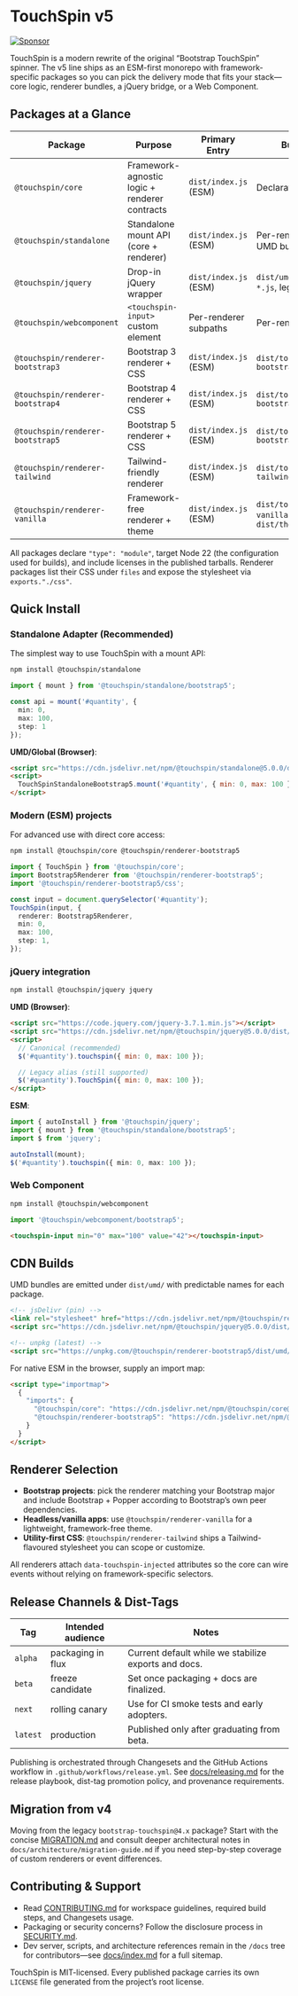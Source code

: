 # TouchSpin v5

[![Sponsor](https://img.shields.io/badge/Sponsor-GitHub-ea4aaa)](https://github.com/sponsors/istvan-ujjmeszaros)

TouchSpin is a modern rewrite of the original “Bootstrap TouchSpin” spinner. The v5 line ships as an ESM-first monorepo with framework-specific packages so you can pick the delivery mode that fits your stack—core logic, renderer bundles, a jQuery bridge, or a Web Component.

## Packages at a Glance

| Package | Purpose | Primary Entry | Bundled Assets |
|---------|---------|---------------|----------------|
| `@touchspin/core` | Framework-agnostic logic + renderer contracts | `dist/index.js` (ESM) | Declarations only |
| `@touchspin/standalone` | Standalone mount API (core + renderer) | `dist/index.js` (ESM) | Per-renderer subpaths + UMD bundles |
| `@touchspin/jquery` | Drop-in jQuery wrapper | `dist/index.js` (ESM) | `dist/umd/jquery.touchspin-*.js`, legacy compatibility |
| `@touchspin/webcomponent` | `<touchspin-input>` custom element | Per-renderer subpaths | Per-renderer UMD bundles |
| `@touchspin/renderer-bootstrap3` | Bootstrap 3 renderer + CSS | `dist/index.js` (ESM) | `dist/touchspin-bootstrap3.css` |
| `@touchspin/renderer-bootstrap4` | Bootstrap 4 renderer + CSS | `dist/index.js` (ESM) | `dist/touchspin-bootstrap4.css` |
| `@touchspin/renderer-bootstrap5` | Bootstrap 5 renderer + CSS | `dist/index.js` (ESM) | `dist/touchspin-bootstrap5.css` |
| `@touchspin/renderer-tailwind` | Tailwind-friendly renderer | `dist/index.js` (ESM) | `dist/touchspin-tailwind.css` |
| `@touchspin/renderer-vanilla` | Framework-free renderer + theme | `dist/index.js` (ESM) | `dist/touchspin-vanilla.css`, `dist/themes/vanilla.css` |

All packages declare `"type": "module"`, target Node 22 (the configuration used for builds), and include licenses in the published tarballs. Renderer packages list their CSS under `files` and expose the stylesheet via `exports."./css"`.

## Quick Install

### Standalone Adapter (Recommended)

The simplest way to use TouchSpin with a mount API:

```bash
npm install @touchspin/standalone
```

```ts
import { mount } from '@touchspin/standalone/bootstrap5';

const api = mount('#quantity', {
  min: 0,
  max: 100,
  step: 1
});
```

**UMD/Global (Browser)**:
```html
<script src="https://cdn.jsdelivr.net/npm/@touchspin/standalone@5.0.0/dist/umd/bootstrap5.global.js"></script>
<script>
  TouchSpinStandaloneBootstrap5.mount('#quantity', { min: 0, max: 100 });
</script>
```

### Modern (ESM) projects

For advanced use with direct core access:

```bash
npm install @touchspin/core @touchspin/renderer-bootstrap5
```

```ts
import { TouchSpin } from '@touchspin/core';
import Bootstrap5Renderer from '@touchspin/renderer-bootstrap5';
import '@touchspin/renderer-bootstrap5/css';

const input = document.querySelector('#quantity');
TouchSpin(input, {
  renderer: Bootstrap5Renderer,
  min: 0,
  max: 100,
  step: 1,
});
```

### jQuery integration

```bash
npm install @touchspin/jquery jquery
```

**UMD (Browser)**:
```html
<script src="https://code.jquery.com/jquery-3.7.1.min.js"></script>
<script src="https://cdn.jsdelivr.net/npm/@touchspin/jquery@5.0.0/dist/umd/jquery.touchspin-bootstrap5.js"></script>
<script>
  // Canonical (recommended)
  $('#quantity').touchspin({ min: 0, max: 100 });

  // Legacy alias (still supported)
  $('#quantity').TouchSpin({ min: 0, max: 100 });
</script>
```

**ESM**:
```ts
import { autoInstall } from '@touchspin/jquery';
import { mount } from '@touchspin/standalone/bootstrap5';
import $ from 'jquery';

autoInstall(mount);
$('#quantity').touchspin({ min: 0, max: 100 });
```

### Web Component

```bash
npm install @touchspin/webcomponent
```

```ts
import '@touchspin/webcomponent/bootstrap5';
```

```html
<touchspin-input min="0" max="100" value="42"></touchspin-input>
```

## CDN Builds

UMD bundles are emitted under `dist/umd/` with predictable names for each package.

```html
<!-- jsDelivr (pin) -->
<link rel="stylesheet" href="https://cdn.jsdelivr.net/npm/@touchspin/renderer-bootstrap5@5.0.0/dist/touchspin-bootstrap5.css">
<script src="https://cdn.jsdelivr.net/npm/@touchspin/jquery@5.0.0/dist/umd/jquery-touchspin-bs5.js"></script>

<!-- unpkg (latest) -->
<script src="https://unpkg.com/@touchspin/renderer-bootstrap5/dist/umd/touchspin-bootstrap5.umd.js"></script>
```

For native ESM in the browser, supply an import map:

```html
<script type="importmap">
  {
    "imports": {
      "@touchspin/core": "https://cdn.jsdelivr.net/npm/@touchspin/core@5.0.0/dist/index.js",
      "@touchspin/renderer-bootstrap5": "https://cdn.jsdelivr.net/npm/@touchspin/renderer-bootstrap5@5.0.0/dist/index.js"
    }
  }
</script>
```

## Renderer Selection

- **Bootstrap projects**: pick the renderer matching your Bootstrap major and include Bootstrap + Popper according to Bootstrap’s own peer dependencies.
- **Headless/vanilla apps**: use `@touchspin/renderer-vanilla` for a lightweight, framework-free theme.
- **Utility-first CSS**: `@touchspin/renderer-tailwind` ships a Tailwind-flavoured stylesheet you can scope or customize.

All renderers attach `data-touchspin-injected` attributes so the core can wire events without relying on framework-specific selectors.

## Release Channels & Dist-Tags

| Tag | Intended audience | Notes |
|-----|-------------------|-------|
| `alpha` | packaging in flux | Current default while we stabilize exports and docs. |
| `beta` | freeze candidate | Set once packaging + docs are finalized. |
| `next` | rolling canary | Use for CI smoke tests and early adopters. |
| `latest` | production | Published only after graduating from beta. |

Publishing is orchestrated through Changesets and the GitHub Actions workflow in `.github/workflows/release.yml`. See [docs/releasing.md](docs/releasing.md) for the release playbook, dist-tag promotion policy, and provenance requirements.

## Migration from v4

Moving from the legacy `bootstrap-touchspin@4.x` package? Start with the concise [MIGRATION.md](MIGRATION.md) and consult deeper architectural notes in `docs/architecture/migration-guide.md` if you need step-by-step coverage of custom renderers or event differences.

## Contributing & Support

- Read [CONTRIBUTING.md](CONTRIBUTING.md) for workspace guidelines, required build steps, and Changesets usage.
- Packaging or security concerns? Follow the disclosure process in [SECURITY.md](SECURITY.md).
- Dev server, scripts, and architecture references remain in the `/docs` tree for contributors—see [docs/index.md](docs/index.md) for a full sitemap.

TouchSpin is MIT-licensed. Every published package carries its own `LICENSE` file generated from the project’s root license.
